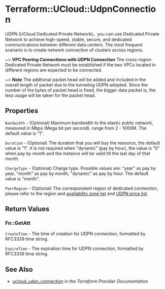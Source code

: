 # Terraform::UCloud::UdpnConnection

UDPN (UCloud Dedicated Private Network)，you can use Dedicated Private Network to achieve high-speed, stable, secure, and dedicated communications between different data centers. The most frequent scenario is to create network connection of clusters across regions.

~> **VPC Peering Connections with UDPN Connection** The cross-region Dedicated Private Network must be established if the two VPCs located in different regions are expected to be connected.

~> **Note** The addtional packet head will be added and included in the overall length of packet due to the tunneling UDPN adopted. Since the number of the bytes of packet head is fixed, the bigger data packet is, the less usage will be taken for the packet head.

## Properties

`Bandwidth` - (Optional) Maximum bandwidth to the elastic public network, measured in Mbps (Mega bit per second). range from 2 - 1000M. The default value is "1".

`Duration` - (Optional) The duration that you will buy the resource, the default value is "1". It is not required when "dynamic" (pay by hour), the value is "0" when pay by month and the instance will be vaild till the last day of that month.

`ChargeType` - (Optional) Charge type. Possible values are: "year" as pay by year, "month" as pay by month, "dynamic" as pay by hour. The default value is "month".

`PeerRegion` - (Optional) The correspondent region of dedicated connection, please refer to the region and [availability zone list](https://docs.ucloud.cn/api/summary/regionlist) and [UDPN price list](https://docs.ucloud.cn/network/udpn/udpn_price).


## Return Values

### Fn::GetAtt

`CreateTime` - The time of creation for UDPN connection, formatted by RFC3339 time string.

`ExpireTime` - The expiration time for UDPN connection, formatted by RFC3339 time string.

## See Also

* [ucloud_udpn_connection](https://www.terraform.io/docs/providers/ucloud/r/udpn_connection.html) in the _Terraform Provider Documentation_